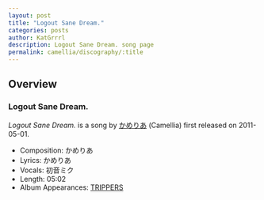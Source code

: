 ```yaml
---
layout: post
title: "Logout Sane Dream."
categories: posts
author: KatGrrrl
description: Logout Sane Dream. song page
permalink: camellia/discography/:title
---
```


## Overview

### Logout Sane Dream.

*Logout Sane Dream.* is a song by [かめりあ](/camellia) (Camellia) first released on 2011-05-01.

* Composition: かめりあ
* Lyrics: かめりあ
* Vocals: 初音ミク
* Length: 05:02
* Album Appearances: [TRIPPERS](<{% link postsInclude/_posts/camellia/albums/TRIPPERS/2023-12-06-TRIPPERS.md %}>)
